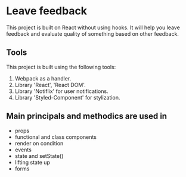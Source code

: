 # Leave feedback

This project is built on React without using hooks. It will help you leave
feedback and evaluate quality of something based on other feedback.

## Tools

This project is built using the following tools:

1. Webpack as a handler.
2. Library 'React', 'React DOM'.
3. Library 'Notiflix' for user notifications.
4. Library 'Styled-Component' for stylization.

## Main principals and methodics are used in

- props
- functional and class components
- render on condition
- events
- state and setState()
- lifting state up
- forms
